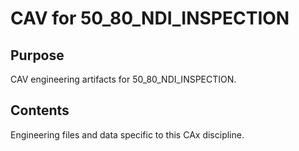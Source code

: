# CAV for 50_80_NDI_INSPECTION

## Purpose
CAV engineering artifacts for 50_80_NDI_INSPECTION.

## Contents
Engineering files and data specific to this CAx discipline.
